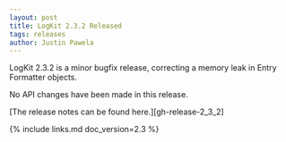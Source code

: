 ```yaml
---
layout: post
title: LogKit 2.3.2 Released
tags: releases
author: Justin Pawela
---
```


LogKit 2.3.2 is a minor bugfix release, correcting a memory leak in Entry Formatter objects.

No API changes have been made in this release.


[The release notes can be found here.][gh-release-2_3_2]


{% include links.md doc_version=2.3 %}
